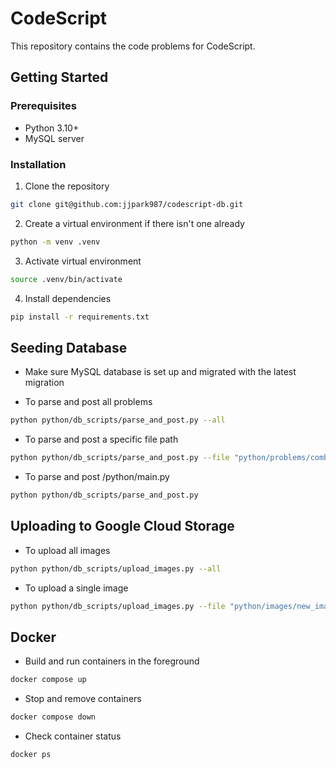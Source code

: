 # CodeScript

This repository contains the code problems for CodeScript.

## Getting Started

### Prerequisites

- Python 3.10+
- MySQL server

### Installation

1. Clone the repository

```zsh
git clone git@github.com:jjpark987/codescript-db.git
```

2. Create a virtual environment if there isn't one already

```zsh
python -m venv .venv
```

3. Activate virtual environment

```zsh
source .venv/bin/activate
```

4. Install dependencies

```zsh
pip install -r requirements.txt
```

## Seeding Database

- Make sure MySQL database is set up and migrated with the latest migration

- To parse and post all problems

```zsh
python python/db_scripts/parse_and_post.py --all
```

- To parse and post a specific file path

```zsh
python python/db_scripts/parse_and_post.py --file "python/problems/combinatorics/counting/new_problem.py"
```

- To parse and post /python/main.py

```zsh
python python/db_scripts/parse_and_post.py
```

## Uploading to Google Cloud Storage

- To upload all images

```zsh
python python/db_scripts/upload_images.py --all
```

- To upload a single image

```zsh
python python/db_scripts/upload_images.py --file "python/images/new_image.png"
```

## Docker

- Build and run containers in the foreground

```zsh
docker compose up
```

- Stop and remove containers

```zsh
docker compose down
```

- Check container status

```zsh
docker ps
```
